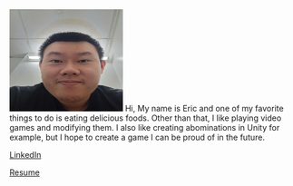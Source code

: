 <img src="/docs/assets/images/Eric_Chen.jpg" width="200" height="180">
Hi, My name is Eric and one of my favorite things to do is eating delicious foods.
Other than that, I like playing video games and modifying them. I also like creating abominations in Unity for example, but I hope to create a game I can be proud of in the future.

<a href="linkedin.com/in/eric-chen-3207752b6/">LinkedIn</a>

<a href="[linkedin.com/in/eric-chen-3207752b6](https://docs.google.com/document/d/1oCrJ_m0rd-f8J0W8o3WrhbrZJW_R3L1hN27H5yVGXrI/edit)">Resume</a>
